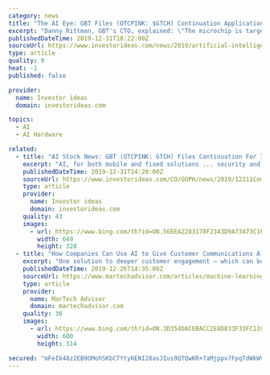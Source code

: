 ```yaml
---
category: news
title: "The AI Eye: GBT Files (OTCPINK: $GTCH) Continuation Application for Microchip Patent, NTT Partners with Mitsubishi for AI-Powered Food Distribution"
excerpt: "Danny Rittman, GBT's CTO, explained: \"The microchip is targeted to be implemented as an independent IP unit on an existing chip or on device's micro SIM/Board ... IoT industry in order to create new technological advancements.\" NTT has been working on AI research in a groupwide effort. By teaming up with Mitsubishi, which has domestic food ..."
publishedDateTime: 2019-12-31T18:22:00Z
sourceUrl: https://www.investorideas.com/news/2019/artificial-intelligence/12311AIEye-GTCH-NTT-Mitsubishi.asp
type: article
quality: 0
heat: -1
published: false

provider:
  name: Investor ideas
  domain: investorideas.com

topics:
  - AI
  - AI Hardware

related:
  - title: "AI Stock News: GBT (OTCPINK: GTCH) Files Continuation For Its Communication Microchip Patent"
    excerpt: "AI, for both mobile and fixed solutions ... security and network's capabilities. The chip communicates via satellite and/or its private network in order to connect with other same chips that are on the network. The chip is operating in real time, enabling GBT's advanced security and auto error-correction communication protocol."
    publishedDateTime: 2019-12-31T14:20:00Z
    sourceUrl: https://www.investorideas.com/CO/GOPH/news/2019/12311CommunicationMicrochipPatent.asp
    type: article
    provider:
      name: Investor ideas
      domain: investorideas.com
    quality: 43
    images:
      - url: https://www.bing.com/th?id=ON.56EEA2283178F2343D9A73473C16A048
        width: 649
        height: 328
  - title: "How Companies Can Use AI to Give Customer Communications A Personal Touch"
    excerpt: "One solution to deeper customer engagement – which can boost a company’s all-important Net Promoter Scores and fine-tune those critical Next Best Action marketing strategies – is the utilization of Artificial Intelligence (AI) for routine account and financial communications. Learn More: Want to Reach Your Customers? Strike up a ..."
    publishedDateTime: 2019-12-26T14:35:00Z
    sourceUrl: https://www.martechadvisor.com/articles/machine-learning-ai/how-companies-can-use-ai-to-give-customer-communications-a-personal-touch/
    type: article
    provider:
      name: MarTech Advisor
      domain: martechadvisor.com
    quality: 36
    images:
      - url: https://www.bing.com/th?id=ON.3D354DACEBACC2E8D833F33FC12CD2D8
        width: 600
        height: 314

secured: "mFeIk48z2EB9OMohSKbCTYtyKENI20asJIus9QTQwKR+7aMjppv7FpqTdWkWVwwzfjYxGqRmsbH3+w4L9lGY56nZ1AiZFERBeF255mixfG7tAzsPqKjmDxzS8z73XdhYJoEE3MwyisXSkUhNwm9PaMwB5+TzTPrzqj6HNY2S+ezJP3/XPHC91IUP7EFdcO1VC2TgJa3cnqgBTD7q/hXMemQGpWY+XTH7Kd6re04MGRm/E1cR64afzQ4wc4NI7Wwurd3upNROYAiakbAkPb3qDA==;Ip7bT50oWe6FYFyEbrSHnw=="
---
```


